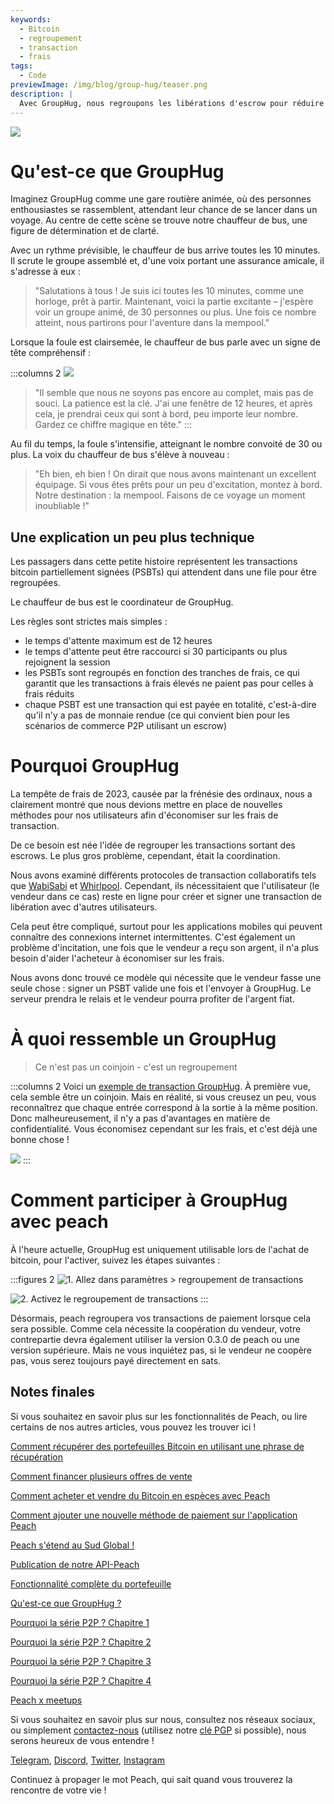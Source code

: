 ```yaml
---
keywords:
  - Bitcoin
  - regroupement
  - transaction
  - frais
tags:
  - Code
previewImage: /img/blog/group-hug/teaser.png
description: |
  Avec GroupHug, nous regroupons les libérations d'escrow pour réduire les frais de transaction. Inscrivez-vous, attendez un peu, économisez davantage. Vous gardez le contrôle, changez quand vous voulez.
---
```


![](/img/blog/group-hug/header-banner.png)

# Qu'est-ce que GroupHug

Imaginez GroupHug comme une gare routière animée, où des personnes enthousiastes se rassemblent, attendant leur chance de se lancer dans un voyage. Au centre de cette scène se trouve notre chauffeur de bus, une figure de détermination et de clarté.

Avec un rythme prévisible, le chauffeur de bus arrive toutes les 10 minutes. Il scrute le groupe assemblé et, d'une voix portant une assurance amicale, il s'adresse à eux :

> "Salutations à tous ! Je suis ici toutes les 10 minutes, comme une horloge, prêt à partir. Maintenant, voici la partie excitante – j'espère voir un groupe animé, de 30 personnes ou plus. Une fois ce nombre atteint, nous partirons pour l'aventure dans la mempool."

Lorsque la foule est clairsemée, le chauffeur de bus parle avec un signe de tête compréhensif :

:::columns 2
![](/img/blog/group-hug/like-clockwork.png)

> "Il semble que nous ne soyons pas encore au complet, mais pas de souci. La patience est la clé. J'ai une fenêtre de 12 heures, et après cela, je prendrai ceux qui sont à bord, peu importe leur nombre. Gardez ce chiffre magique en tête."
> :::

Au fil du temps, la foule s'intensifie, atteignant le nombre convoité de 30 ou plus. La voix du chauffeur de bus s'élève à nouveau :

> "Eh bien, eh bien ! On dirait que nous avons maintenant un excellent équipage. Si vous êtes prêts pour un peu d'excitation, montez à bord. Notre destination : la mempool. Faisons de ce voyage un moment inoubliable !"

## Une explication un peu plus technique

Les passagers dans cette petite histoire représentent les transactions bitcoin partiellement signées (PSBTs) qui attendent dans une file pour être regroupées.

Le chauffeur de bus est le coordinateur de GroupHug.

Les règles sont strictes mais simples :

- le temps d'attente maximum est de 12 heures
- le temps d'attente peut être raccourci si 30 participants ou plus rejoignent la session
- les PSBTs sont regroupés en fonction des tranches de frais, ce qui garantit que les transactions à frais élevés ne paient pas pour celles à frais réduits
- chaque PSBT est une transaction qui est payée en totalité, c'est-à-dire qu'il n'y a pas de monnaie rendue (ce qui convient bien pour les scénarios de commerce P2P utilisant un escrow)

# Pourquoi GroupHug

La tempête de frais de 2023, causée par la frénésie des ordinaux, nous a clairement montré que nous devions mettre en place de nouvelles méthodes pour nos utilisateurs afin d'économiser sur les frais de transaction.

De ce besoin est née l'idée de regrouper les transactions sortant des escrows. Le plus gros problème, cependant, était la coordination.

Nous avons examiné différents protocoles de transaction collaboratifs tels que [WabiSabi](https://github.com/zkSNACKs/WabiSabi/blob/master/explainer.md?ref=blog.wasabiwallet.io) et [Whirlpool](https://www.samouraiwallet.com/whirlpool). Cependant, ils nécessitaient que l'utilisateur (le vendeur dans ce cas) reste en ligne pour créer et signer une transaction de libération avec d'autres utilisateurs.

Cela peut être compliqué, surtout pour les applications mobiles qui peuvent connaître des connexions internet intermittentes. C'est également un problème d'incitation, une fois que le vendeur a reçu son argent, il n'a plus besoin d'aider l'acheteur à économiser sur les frais.

Nous avons donc trouvé ce modèle qui nécessite que le vendeur fasse une seule chose : signer un PSBT valide une fois et l'envoyer à GroupHug. Le serveur prendra le relais et le vendeur pourra profiter de l'argent fiat.

# À quoi ressemble un GroupHug

> Ce n'est pas un coinjoin - c'est un regroupement

:::columns 2
Voici un [exemple de transaction GroupHug](https://mempool.space/testnet/tx/ebe6d49e0bb65bb040306c03094bb68dfddf7986c142c37a5510fa218e15576c). À première vue, cela semble être un coinjoin. Mais en réalité, si vous creusez un peu, vous reconnaîtrez que chaque entrée correspond à la sortie à la même position. Donc malheureusement, il n'y a pas d'avantages en matière de confidentialité.
Vous économisez cependant sur les frais, et c'est déjà une bonne chose !

![](/img/blog/group-hug/group-hug-transaction.png)
:::

# Comment participer à GroupHug avec peach

À l'heure actuelle, GroupHug est uniquement utilisable lors de l'achat de bitcoin, pour l'activer, suivez les étapes suivantes :

:::figures 2
![1. Allez dans `paramètres > regroupement de transactions`](/img/blog/group-hug/settings.png)

![2. Activez `le regroupement de transactions`](/img/blog/group-hug/transaction-batching-settings.png)
:::

Désormais, peach regroupera vos transactions de paiement lorsque cela sera possible. Comme cela nécessite la coopération du vendeur, votre contrepartie devra également utiliser la version 0.3.0 de peach ou une version supérieure.
Mais ne vous inquiétez pas, si le vendeur ne coopère pas, vous serez toujours payé directement en sats.

## Notes finales

Si vous souhaitez en savoir plus sur les fonctionnalités de Peach, ou lire certains de nos autres articles, vous pouvez les trouver ici !

[Comment récupérer des portefeuilles Bitcoin en utilisant une phrase de récupération](https://peachbitcoin.com/fr/blog/how-to-restore-peach-wallet/)

[Comment financer plusieurs offres de vente](https://peachbitcoin.com/fr/blog/funding-multiple-sell-offers/)

[Comment acheter et vendre du Bitcoin en espèces avec Peach](https://peachbitcoin.com/fr/blog/how-to-buy-and-sell-bitcoin-with-cash-using-peach/)

[Comment ajouter une nouvelle méthode de paiement sur l'application Peach](https://peachbitcoin.com/fr/blog/how-to-add-a-payment-method/)

[Peach s'étend au Sud Global !](https://peachbitcoin.com/fr/blog/peach-expands-to-the-global-south/)

[Publication de notre API-Peach](https://peachbitcoin.com/fr/blog/making-our-peach-api-public/)

[Fonctionnalité complète du portefeuille](https://peachbitcoin.com/fr/blog/full-wallet-functionality/)

[Qu'est-ce que GroupHug ?](https://peachbitcoin.com/fr/blog/group-hug/)

[Pourquoi la série P2P ? Chapitre 1](https://peachbitcoin.com/fr/blog/why-p2p-chapter-1/)

[Pourquoi la série P2P ? Chapitre 2](https://peachbitcoin.com/fr/blog/why-p2p-chapter-2/)

[Pourquoi la série P2P ? Chapitre 3](https://peachbitcoin.com/fr/blog/why-p2p-chapter-3-circular-economies/)

[Pourquoi la série P2P ? Chapitre 4](https://peachbitcoin.com/fr/blog/why-p2p-chapter-4-chains-of-trust/)

[Peach x meetups](https://peachbitcoin.com/fr/blog/peach-for-meetups/)

Si vous souhaitez en savoir plus sur nous, consultez nos réseaux sociaux, ou simplement [contactez-nous](mailto:hello@peachbitcoin.com) (utilisez notre [clé PGP](https://keys.openpgp.org/vks/v1/by-fingerprint/48339A19645E2E53488E0E5479E1B270FACD1BD2) si possible), nous serons heureux de vous entendre !

[Telegram](https://t.me/+GkOW1J-ixBBkZWRk), [Discord](https://discord.gg/ypeHz3SW54), [Twitter](https://twitter.com/peachbitcoin), [Instagram](https://instagram.com/peachbitcoin)

Continuez à propager le mot Peach, qui sait quand vous trouverez la rencontre de votre vie !

